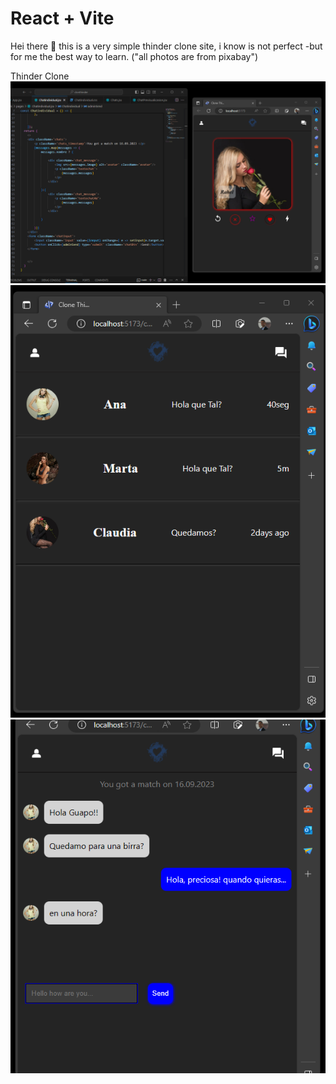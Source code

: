 # React + Vite
Hei there 👋 this is a very simple thinder clone site, i know is not perfect -but for me the best way to learn.
("all photos are from pixabay")

Thinder Clone
![Alt text](image.png)
![Alt text](image-1.png)
![Alt text](image-2.png)